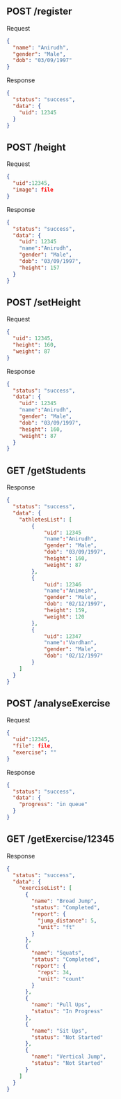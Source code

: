 ## POST /register

Request

```json
{
  "name": "Anirudh",
  "gender": "Male",
  "dob": "03/09/1997"
}
```

Response

```json
{
  "status": "success",
  "data": {
    "uid": 12345
  }
}
```

## POST /height

Request

```json
{
  "uid":12345,
  "image": file
}
```

Response

```json
{
  "status": "success",
  "data": {
    "uid": 12345
    "name":"Anirudh",
    "gender": "Male",
    "dob": "03/09/1997",
    "height": 157
  }
}
```

## POST /setHeight

Request

```json
{
  "uid": 12345,
  "height": 160,
  "weight": 87
}
```

Response

```json
{
  "status": "success",
  "data": {
    "uid": 12345
    "name":"Anirudh",
    "gender": "Male",
    "dob": "03/09/1997",
    "height": 160,
    "weight": 87
  }
}
```

## GET /getStudents

Response

```json
{
  "status": "success",
  "data": {
    "athletesList": [
        {
            "uid": 12345
            "name":"Anirudh",
            "gender": "Male",
            "dob": "03/09/1997",
            "height": 160,
            "weight": 87
        },
        {
            "uid": 12346
            "name":"Animesh",
            "gender": "Male",
            "dob": "02/12/1997",
            "height": 159,
            "weight": 120
        },
        {
            "uid": 12347
            "name":"Vardhan",
            "gender": "Male",
            "dob": "02/12/1997"
        }
    ]
  }
}
```

## POST /analyseExercise

Request

```json
{
  "uid":12345,
  "file": file,
  "exercise": ""
}
```

Response

```json
{
  "status": "success",
  "data": {
    "progress": "in queue"
  }
}
```

## GET /getExercise/12345

Response

```json
{
  "status": "success",
  "data": {
    "exerciseList": [
      {
        "name": "Broad Jump",
        "status": "Completed",
        "report": {
          "jump_distance": 5,
          "unit": "ft"
        }
      },
      {
        "name": "Squats",
        "status": "Completed",
        "report": {
          "reps": 34,
          "unit": "count"
        }
      },
      {
        "name": "Pull Ups",
        "status": "In Progress"
      },
      {
        "name": "Sit Ups",
        "status": "Not Started"
      },
      {
        "name": "Vertical Jump",
        "status": "Not Started"
      }
    ]
  }
}
```
